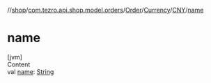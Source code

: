 //[shop](../../../../../index.md)/[com.tezro.api.shop.model.orders](../../../index.md)/[Order](../../index.md)/[Currency](../index.md)/[CNY](index.md)/[name](name.md)



# name  
[jvm]  
Content  
val [name](name.md): [String](https://kotlinlang.org/api/latest/jvm/stdlib/kotlin/-string/index.html)  



